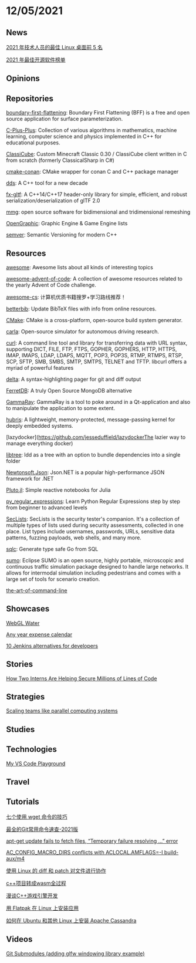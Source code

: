 # 12/05/2021

## News
[2021 年技术人员的最佳 Linux 桌面前 5 名](https://www.oschina.net/news/171835/best-linux-desktops-for-pros)

[2021 年最佳开源软件榜单](https://mp.weixin.qq.com/s/1v48MCFjtxD6D5NDHK6cqA)

## Opinions

## Repositories
[boundary-first-flattening](https://github.com/GeometryCollective/boundary-first-flattening): Boundary First Flattening (BFF) is a free and open source application for surface parameterization.

[C-Plus-Plus](https://github.com/TheAlgorithms/C-Plus-Plus): Collection of various algorithms in mathematics, machine learning, computer science and physics implemented in C++ for educational purposes.

[ClassiCube](https://github.com/UnknownShadow200/ClassiCube): Custom Minecraft Classic 0.30 / ClassiCube client written in C from scratch (formerly ClassicalSharp in C#)

[cmake-conan](https://github.com/conan-io/cmake-conan): CMake wrapper for conan C and C++ package manager

[dds](https://github.com/vector-of-bool/dds): A C++ tool for a new decade

[fx-gltf](https://github.com/jessey-git/fx-gltf): A C++14/C++17 header-only library for simple, efficient, and robust serialization/deserialization of glTF 2.0

[mmg](https://github.com/MmgTools/mmg): open source software for bidimensional and tridimensional remeshing

[OpenGraphic](https://github.com/Gforcex/OpenGraphic): Graphic Engine & Game Engine lists

[semver](https://github.com/Neargye/semver): Semantic Versioning for modern C++

## Resources
[awesome](https://github.com/sindresorhus/awesome): Awesome lists about all kinds of interesting topics

[awesome-advent-of-code](https://github.com/Bogdanp/awesome-advent-of-code): A collection of awesome resources related to the yearly Advent of Code challenge.

[awesome-cs](https://github.com/CodingDocs/awesome-cs): 计算机优质书籍搜罗+学习路线推荐！

[betterbib](https://github.com/nschloe/betterbib): Update BibTeX files with info from online resources.

[CMake](https://github.com/Kitware/CMake): CMake is a cross-platform, open-source build system generator.

[carla](https://github.com/carla-simulator/carla): Open-source simulator for autonomous driving research.

[curl](https://github.com/curl/curl): A command line tool and library for transferring data with URL syntax, supporting DICT, FILE, FTP, FTPS, GOPHER, GOPHERS, HTTP, HTTPS, IMAP, IMAPS, LDAP, LDAPS, MQTT, POP3, POP3S, RTMP, RTMPS, RTSP, SCP, SFTP, SMB, SMBS, SMTP, SMTPS, TELNET and TFTP. libcurl offers a myriad of powerful features

[delta](https://github.com/dandavison/delta): A syntax-highlighting pager for git and diff output

[FerretDB](https://github.com/FerretDB/FerretDB): A truly Open Source MongoDB alternative

[GammaRay](https://github.com/KDAB/GammaRay): GammaRay is a tool to poke around in a Qt-application and also to manipulate the application to some extent.

[hubris](https://github.com/oxidecomputer/hubris): A lightweight, memory-protected, message-passing kernel for deeply embedded systems.

[lazydocker](https://github.com/jesseduffield/lazydockerThe lazier way to manage everything docker)

[libtree](https://github.com/haampie/libtree): ldd as a tree with an option to bundle dependencies into a single folder

[Newtonsoft.Json](https://github.com/JamesNK/Newtonsoft.Json): Json.NET is a popular high-performance JSON framework for .NET

[Pluto.jl](https://github.com/fonsp/Pluto.jl): Simple reactive notebooks for Julia

[py_regular_expressions](https://github.com/learnbyexample/py_regular_expressions): Learn Python Regular Expressions step by step from beginner to advanced levels

[SecLists](https://github.com/danielmiessler/SecLists): SecLists is the security tester's companion. It's a collection of multiple types of lists used during security assessments, collected in one place. List types include usernames, passwords, URLs, sensitive data patterns, fuzzing payloads, web shells, and many more.

[sqlc](https://github.com/kyleconroy/sqlc): Generate type safe Go from SQL

[sumo](https://github.com/eclipse/sumo): Eclipse SUMO is an open source, highly portable, microscopic and continuous traffic simulation package designed to handle large networks. It allows for intermodal simulation including pedestrians and comes with a large set of tools for scenario creation.

[the-art-of-command-line](https://github.com/jlevy/the-art-of-command-line)

## Showcases
[WebGL Water](http://madebyevan.com/webgl-water/)

[Any year expense calendar](https://templates.office.com/en-us/any-year-expense-calendar-tm02930058)

[10 Jenkins alternatives for developers](https://www.theserverside.com/tip/5-Jenkins-alternatives-for-Java-developers)

## Stories
[How Two Interns Are Helping Secure Millions of Lines of Code](https://slack.engineering/how-two-interns-are-helping-secure-millions-of-lines-of-code/)

## Strategies
[Scaling teams like parallel computing systems](https://getsturdy.com/blog/2021-11-29-scaling-teams)

## Studies

## Technologies
[My VS Code Playground](https://pawelcislo.com/2021/11/14/my-vs-code-playground/)

## Travel

## Tutorials
[七个使用 wget 命令的技巧](https://linux.cn/article-14007-1.html)

[最全的Git常用命令速查-2021版](https://mp.weixin.qq.com/s/wGEPuXgHS013mAyjD-ityA)

[apt-get update fails to fetch files, “Temporary failure resolving …” error](https://askubuntu.com/questions/91543/apt-get-update-fails-to-fetch-files-temporary-failure-resolving-error)

[AC_CONFIG_MACRO_DIRS conflicts with ACLOCAL.AMFLAGS=-I build-aux/m4](https://stackoverflow.com/questions/47582762/ac-config-macro-dirsbuild-aux-m4-conflicts-with-aclocal-amflags-i-build-aux)

[使用 Linux 的 diff 和 patch 对文件进行协作](https://linux.cn/article-14037-1.html)

[c++项目转成wasm全过程](https://juejin.cn/post/6914148755738460168)

[漫谈C++游戏引擎开发](https://juejin.cn/post/6844903567875112968)

[用 Flatpak 在 Linux 上安装应用](https://linux.cn/article-14045-1.html)

[如何在 Ubuntu 和其他 Linux 上安装 Apache Cassandra](https://linux.cn/article-14048-1.html)

## Videos
[Git Submodules (adding glfw windowing library example)](https://www.youtube.com/watch?v=ED-WUk440qc)
